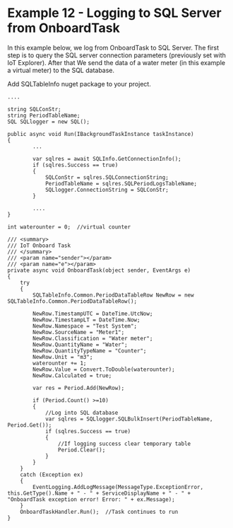 # Example 12 - Logging to SQL Server from OnboardTask

In this example below, we log from OnboardTask to SQL Server. The first step is to query the SQL server connection parameters (previously set with IoT Explorer). 
After that We send the data of a water meter (in this example a virtual meter) to the SQL database.

Add SQLTableInfo nuget package to your project.


    ....

    string SQLConStr;
    string PeriodTableName;
    SQL SQLlogger = new SQL();

    public async void Run(IBackgroundTaskInstance taskInstance)
    {
            ...

            var sqlres = await SQLInfo.GetConnectionInfo();
            if (sqlres.Success == true)
            {
                SQLConStr = sqlres.SQLConnectionString;
                PeriodTableName = sqlres.SQLPeriodLogsTableName;
                SQLlogger.ConnectionString = SQLConStr;
            }

            ....
    }

    int waterounter = 0;  //virtual counter

    /// <summary>
    /// IoT Onboard Task
    /// </summary>
    /// <param name="sender"></param>
    /// <param name="e"></param>
    private async void OnboardTask(object sender, EventArgs e)
    {
        try
        {
            SQLTableInfo.Common.PeriodDataTableRow NewRow = new SQLTableInfo.Common.PeriodDataTableRow();

            NewRow.TimestampUTC = DateTime.UtcNow;
            NewRow.TimestampLT = DateTime.Now;
            NewRow.Namespace = "Test System";
            NewRow.SourceName = "Meter1";
            NewRow.Classification = "Water meter";
            NewRow.QuantityName = "Water";
            NewRow.QuantityTypeName = "Counter";
            NewRow.Unit = "m3";
            waterounter += 1;
            NewRow.Value = Convert.ToDouble(waterounter);
            NewRow.Calculated = true;

            var res = Period.Add(NewRow);

            if (Period.Count() >=10)
            {
                //Log into SQL database
                var sqlres = SQLlogger.SQLBulkInsert(PeriodTableName, Period.Get());
                if (sqlres.Success == true)
                {
                    //If logging success clear temporary table
                    Period.Clear();
                }
            }
        }
        catch (Exception ex)
        {
            EventLogging.AddLogMessage(MessageType.ExceptionError, this.GetType().Name + " - " + ServiceDisplayName + " - " + "OnboardTask exception error! Error: " + ex.Message);
        }
        OnboardTaskHandler.Run();  //Task continues to run
    }
  
  
